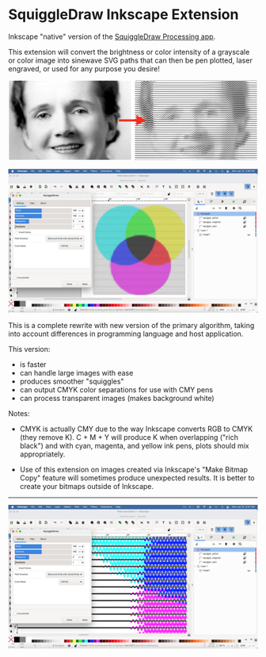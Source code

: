 # SquiggleDraw Inkscape Extension
 
Inkscape "native" version of the [SquiggleDraw Processing app](https://github.com/gwygonik/SquiggleDraw/).

This extension will convert the brightness or color intensity of a grayscale or color image into sinewave SVG paths that can then be pen plotted, laser engraved, or used for any purpose you desire!

![SquiggleDraw output example in grayscale](./images/ss_3.png?raw=true)

![SquiggleDraw UI with CMYK Example](./images/ss_1.png?raw=true)

This is a complete rewrite with new version of the primary algorithm, taking into account differences in programming language and host application.

This version:
- is faster
- can handle large images with ease
- produces smoother "squiggles"
- can output CMYK color separations for use with CMY pens
- can process transparent images (makes background white)

Notes:

- CMYK is actually CMY due to the way Inkscape converts RGB to CMYK (they remove K). C + M + Y will produce K when overlapping ("rich black") and with cyan, magenta, and yellow ink pens, plots should mix appropriately.

- Use of this extension on images created via Inkscape's "Make Bitmap Copy" feature will sometimes produce unexpected results. It is better to create your bitmaps outside of Inkscape.

---
![SquiggleDraw UI with close-up of CMYK Example](./images/ss_2.png?raw=true)

